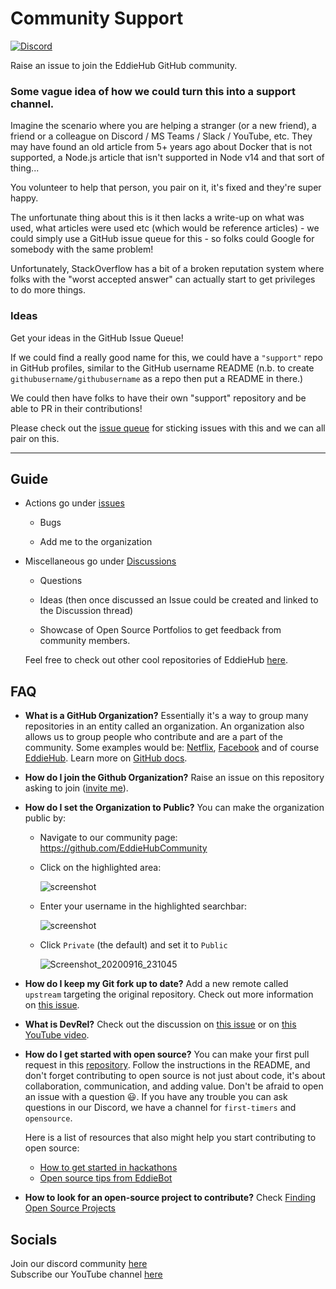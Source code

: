 # Community Support
<!-- ALL-CONTRIBUTORS-BADGE:START - Do not remove or modify this section -->
[![Discord](https://img.shields.io/discord/699608417039286293?style=flat-square)](https://discord.gg/jZQs6Wu)
<!-- ALL-CONTRIBUTORS-BADGE:END -->
Raise an issue to join the EddieHub GitHub community.

### Some vague idea of how we could turn this into a support channel.

Imagine the scenario where you are helping a stranger (or a new friend), a friend or a colleague on Discord / MS Teams / Slack / YouTube, etc. They may have found an old article from 5+ years ago about Docker that is not supported, a Node.js article that isn't supported in Node v14 and that sort of thing...

You volunteer to help that person, you pair on it, it's fixed and they're super happy.

The unfortunate thing about this is it then lacks a write-up on what was used, what articles were used etc (which would be reference articles) - we could simply use a GitHub issue queue for this - so folks could Google for somebody with the same problem!

Unfortunately, StackOverflow has a bit of a broken reputation system where folks with the "worst accepted answer" can actually start to get privileges to do more things.

### Ideas

Get your ideas in the GitHub Issue Queue!

If we could find a really good name for this, we could have a `"support"` repo in GitHub profiles, similar to the GitHub username README (n.b. to create `githubusername/githubusername` as a repo then put a README in there.)

We could then have folks to have their own "support" repository and be able to PR in their contributions!

Please check out the [issue queue](https://github.com/EddieJaoudeCommunity/support/issues) for sticking issues with this and we can all pair on this.

---
 ## Guide

   - Actions go under [issues](https://github.com/EddieJaoudeCommunity/support/issues)
   
      - Bugs
      
      - Add me to the organization 
      
   - Miscellaneous go under [Discussions](https://github.com/EddieJaoudeCommunity/support/discussions)
   
     - Questions
     
     - Ideas (then once discussed an Issue could be created and linked to the Discussion thread)
	 
	 - Showcase of Open Source Portfolios to get feedback from community members.
    
      Feel free to check out other cool repositories of EddieHub 
      <a href='https://github.com/EddieHubCommunity'>here</a>.

## FAQ
- **What is a GitHub Organization?** Essentially it's a way to group many repositories in an entity called an organization. An organization also allows us to group people who contribute and are a part of the community. Some examples would be: [Netflix](https://github.com/Netflix), [Facebook](https://github.com/facebook) and of course [EddieHub](https://github.com/EddieHubCommunity).
Learn more on [GitHub docs](https://docs.github.com/en/github/setting-up-and-managing-organizations-and-teams/about-organizations).
- **How do I join the Github Organization?** Raise an issue on this repository asking to join ([invite me](https://github.com/EddieHubCommunity/support/issues/new?assignees=&labels=invite+me+to+the+organisation&template=invitation.md&title=Please+invite+me+to+the+GitHub+Community+Organization)).
- **How do I set the Organization to Public?** You can make the organization public by: 
	- Navigate to our community page: https://github.com/EddieHubCommunity
	
	- Click on the highlighted area:
	
		![screenshot](https://user-images.githubusercontent.com/13745974/101496938-47da5000-3962-11eb-8ab3-8fd3ea327d1d.png)
	
	- Enter your username in the highlighted searchbar:
	
		![screenshot](https://user-images.githubusercontent.com/13745974/102218327-b3c63680-3ed5-11eb-9295-aafa5e59ebfd.png)
	
	- Click `Private` (the default) and set it to `Public`
	
		![Screenshot_20200916_231045](https://user-images.githubusercontent.com/17693494/93422970-26d9f580-f872-11ea-870d-4406db20e9d5.png)
	
	
- **How do I keep my Git fork up to date?** Add a new remote called `upstream` targeting the original repository. Check out more information on [this issue](https://github.com/EddieJaoudeCommunity/support/issues/94).
- **What is DevRel?** Check out the discussion on [this issue](https://github.com/EddieJaoudeCommunity/support/issues/64) or on [this YouTube video](https://www.youtube.com/watch?v=iUZerHctTB8&t=1534s).
- **How do I get started with open source?** You can make your first pull request in this [repository](https://github.com/EddieJaoudeCommunity/hacktoberfest-practice). Follow the instructions in the README, and don't forget contributing to open source is not just about code, it's about collaboration, communication, and adding value. Don't be afraid to open an issue with a question :smiley:. If you have any trouble you can ask questions in our Discord, we have a channel for `first-timers` and `opensource`.

  Here is a list of resources that also might help you start contributing to open source:
  - [How to get started in hackathons](https://github.com/EddieJaoudeCommunity/support/issues/32)
  - [Open source tips from EddieBot](https://github.com/EddieJaoudeCommunity/EddieBot/tree/develop/tips)
- **How to look for an open-source project to contribute?** Check [Finding Open Source Projects](./tips/finding-open-source-projects.md)

## Socials

Join our discord community [here](https://discord.gg/jZQs6Wu)   
Subscribe our YouTube channel [here](https://www.youtube.com/user/eddiejaoude)
